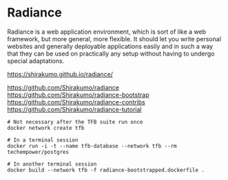 # Radiance

Radiance is a web application environment, which is sort of like a web
framework, but more general, more flexible. It should let you write personal
websites and generally deployable applications easily and in such a way that
they can be used on practically any setup without having to undergo special
adaptations.

https://shirakumo.github.io/radiance/

https://github.com/Shirakumo/radiance
https://github.com/Shirakumo/radiance-bootstrap
https://github.com/Shirakumo/radiance-contribs
https://github.com/Shirakumo/radiance-tutorial

```shell
# Not necessary after the TFB suite run once
docker network create tfb

# In a terminal session
docker run -i -t --name tfb-database --network tfb --rm techempower/postgres

# In another terminal session
docker build --network tfb -f radiance-bootstrapped.dockerfile .
```
